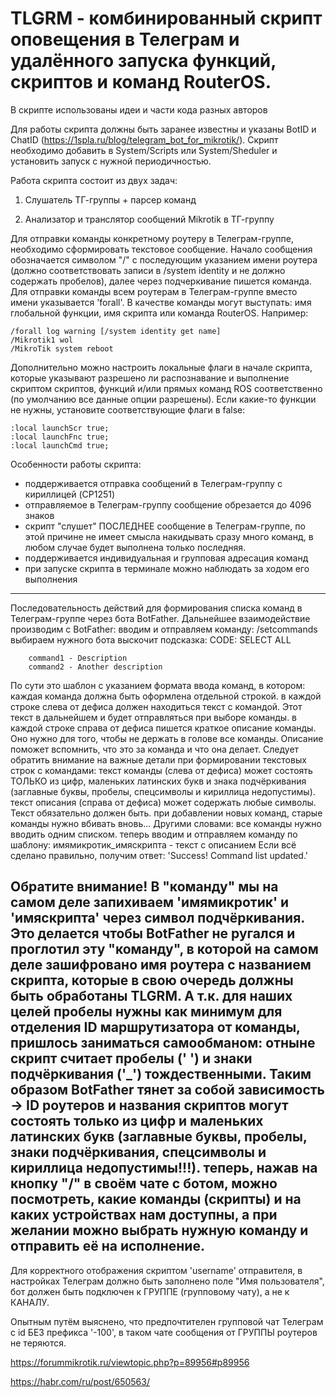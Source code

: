 # TLGRM - комбинированный скрипт оповещения в Телеграм и удалённого запуска функций, скриптов и команд RouterOS.

В скрипте использованы идеи и части кода разных авторов

Для работы скрипта должны быть заранее известны и указаны BotID и ChatID (https://1spla.ru/blog/telegram_bot_for_mikrotik/).
Скрипт необходимо добавить в System/Scripts или System/Sheduler и установить запуск с нужной периодичностью.

Работа скрипта состоит из двух задач:

1. Слушатель ТГ-группы + парсер команд

2. Анализатор и транслятор сообщений Mikrotik в ТГ-группу

Для отправки команды конкретному роутеру в Телеграм-группе, необходимо сформировать текстовое сообщение. Начало сообщения обозначается символом "/" с последующим указанием имени роутера (должно соответствовать записи в /system identity и не должно содержать пробелов), далее через подчеркивание пишется команда. Для отправки команды всем роутерам в Телеграм-группе вместо имени указывается 'forall'.
В качестве команды могут выступать: имя глобальной функции, имя скрипта или команда RouterOS. Например:

    /forall log warning [/system identity get name]
    /Mikrotik1 wol
    /MikroTik system reboot

Дополнительно можно настроить локальные флаги в начале скрипта, которые указывают разрешено ли распознавание и выполнение скриптом скриптов, функций и/или прямых команд ROS соответственно (по умолчанию все данные опции разрешены). Если какие-то функции не нужны, установите соответствующие флаги в false:

    :local launchScr true;
    :local launchFnc true;
    :local launchCmd true;

Особенности работы скрипта:
 - поддерживается отправка сообщений в Телеграм-группу с кириллицей (CP1251)
 - отправляемое в Телеграм-группу сообщение обрезается до 4096 знаков
 - скрипт "слушет" ПОСЛЕДНЕЕ сообщение в Телеграм-группе, по этой причине не имеет смысла накидывать сразу много команд, в любом случае будет выполнена только последняя.
 - поддерживается индивидуальная и групповая адресация команд
 - при запуске скрипта в терминале можно наблюдать за ходом его выполнения

---------------------------------------------------------------------------------------
Последовательность действий для формирования списка команд в Телеграм-группе через бота BotFather.
Дальнейшее взаимодействие производим с BotFather:
вводим и отправляем команду: /setcommands
выбираем нужного бота
выскочит подсказка:
CODE: SELECT ALL

        command1 - Description
        command2 - Another description
По сути это шаблон с указанием формата ввода команд, в котором:
каждая команда должна быть оформлена отдельной строкой.
в каждой строке слева от дефиса должен находиться текст с командой. Этот текст в дальнейшем и будет отправляться при выборе команды.
в каждой строке справа от дефиса пишется краткое описание команды. Оно нужно для того, чтобы не держать в голове все команды. Описание поможет вспомнить, что это за команда и что она делает.
Следует обратить внимание на важные детали при формировании текстовых строк с командами:
текст команды (слева от дефиса) может состоять ТОЛЬКО из цифр, маленьких латинских букв и знака подчёркивания (заглавные буквы, пробелы, спецсимволы и кириллица недопустимы).
текст описания (справа от дефиса) может содержать любые символы. Текст обязательно должен быть.
при добавлении новых команд, старые команды нужно вбивать вновь... Другими словами: все команды нужно вводить одним списком.
теперь вводим и отправляем команду по шаблону: имямикротик_имяскрипта - текст с описанием
Если всё сделано правильно, получим ответ: 'Success! Command list updated.'

Обратите внимание! В "команду" мы на самом деле запихиваем 'имямикротик' и 'имяскрипта' через символ подчёркивания. Это делается чтобы BotFather не ругался и проглотил эту "команду", в которой на самом деле зашифровано имя роутера с названием скрипта, которые в свою очередь должны быть обработаны TLGRM. А т.к. для наших целей пробелы нужны как минимум для отделения ID маршрутизатора от команды, пришлось заниматься самообманом: отныне скрипт считает пробелы (' ') и знаки подчёркивания ('_') тождественными. Таким образом BotFather тянет за собой зависимость -> ID роутеров и названия скриптов могут состоять только из цифр и маленьких латинских букв (заглавные буквы, пробелы, знаки подчёркивания, спецсимволы и кириллица недопустимы!!!).
теперь, нажав на кнопку "/" в своём чате с ботом, можно посмотреть, какие команды (скрипты) и на каких устройствах нам доступны, а при желании можно выбрать нужную команду и отправить её на исполнение.
---------------------------------------------------------------------------------------

Для корректного отображения скриптом 'username' отправителя, в настройках Телеграм должно быть заполнено поле "Имя пользователя", бот должен быть подключен к ГРУППЕ (групповому чату), а не к КАНАЛУ.

Опытным путём выяснено, что предпочтителен групповой чат Телеграм с id БЕЗ префикса '-100', в таком чате сообщения от ГРУППЫ роутеров не теряются.

https://forummikrotik.ru/viewtopic.php?p=89956#p89956

https://habr.com/ru/post/650563/
